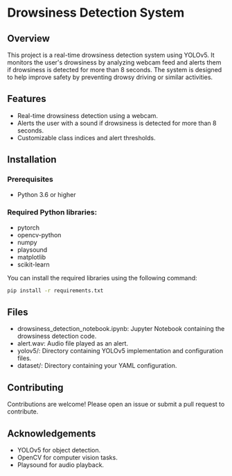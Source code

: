 # Drowsiness Detection System

## Overview
This project is a real-time drowsiness detection system using YOLOv5. It monitors the user's drowsiness by analyzing webcam feed and alerts them if drowsiness is detected for more than 8 seconds. The system is designed to help improve safety by preventing drowsy driving or similar activities.

## Features
* Real-time drowsiness detection using a webcam.
* Alerts the user with a sound if drowsiness is detected for more than 8 seconds.
* Customizable class indices and alert thresholds.

## Installation

### Prerequisites

  * Python 3.6 or higher

### Required Python libraries:
  * pytorch
  * opencv-python
  * numpy
  * playsound
  * matplotlib
  * scikit-learn

You can install the required libraries using the following command:
```bash
pip install -r requirements.txt
```


## Files
* drowsiness_detection_notebook.ipynb: Jupyter Notebook containing the drowsiness detection code.
* alert.wav: Audio file played as an alert.
* yolov5/: Directory containing YOLOv5 implementation and configuration files.
* dataset/: Directory containing your YAML configuration.

## Contributing
Contributions are welcome! Please open an issue or submit a pull request to contribute.

## Acknowledgements
* YOLOv5 for object detection.
* OpenCV for computer vision tasks.
* Playsound for audio playback.
